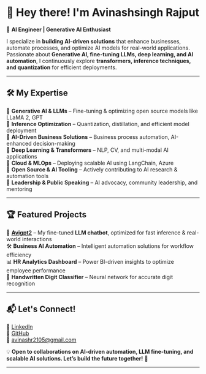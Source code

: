 # 👋 Hey there! I'm Avinashsingh Rajput  

🚀 **AI Engineer | Generative AI Enthusiast**  

I specialize in **building AI-driven solutions** that enhance businesses, automate processes, and optimize AI models for real-world applications. Passionate about **Generative AI, fine-tuning LLMs, deep learning, and AI automation**, I continuously explore **transformers, inference techniques, and quantization** for efficient deployments.

---

## 🛠️ My Expertise  
🔹 **Generative AI & LLMs** – Fine-tuning & optimizing open source models like LLaMA 2, GPT  
🔹 **Inference Optimization** – Quantization, distillation, and efficient model deployment  
🔹 **AI-Driven Business Solutions** – Business process automation, AI-enhanced decision-making  
🔹 **Deep Learning & Transformers** – NLP, CV, and multi-modal AI applications  
🔹 **Cloud & MLOps** – Deploying scalable AI using LangChain, Azure  
🔹 **Open Source & AI Tooling** – Actively contributing to AI research & automation tools  
🔹 **Leadership & Public Speaking** – AI advocacy, community leadership, and mentoring  

---

## 🏆 Featured Projects  
🚀 **[Avigpt2](https://huggingface.co/avi2135/avigpt2)** – My fine-tuned **LLM chatbot**, optimized for fast inference & real-world interactions  
🛠️ **Business AI Automation** – Intelligent automation solutions for workflow efficiency  
📊 **HR Analytics Dashboard** – Power BI-driven insights to optimize employee performance  
🤖 **Handwritten Digit Classifier** – Neural network for accurate digit recognition  

---

## 📬 Let's Connect!  
💼 [LinkedIn](https://www.linkedin.com/in/avinashsinghrajput21052003/)  
📂 [GitHub](https://github.com/avir2105)  
📧 avinashr2105@gmail.com  

💡 **Open to collaborations on AI-driven automation, LLM fine-tuning, and scalable AI solutions. Let’s build the future together!** 🚀  

---

